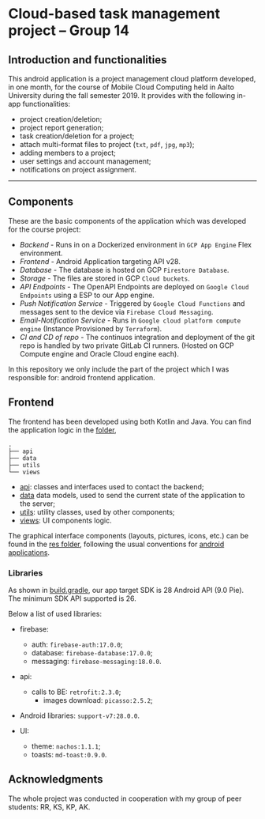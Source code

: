 # Cloud-based task management project – Group 14

## Introduction and functionalities

This android application is a project management cloud platform developed, in one month, for the course of Mobile Cloud Computing held in Aalto University during the fall semester 2019. It provides with the following in-app functionalities:

* project creation/deletion;
* project report generation;
* task creation/deletion for a project;
* attach multi-format files to project (`txt`, `pdf`, `jpg`, `mp3`);
* adding members to a project;
* user settings and account management;
* notifications on project assignment.
 
---

## Components

These are the basic components of the application which was developed for the course project:

- _Backend_ - Runs in on a Dockerized environment in `GCP App Engine` Flex environment.
- _Frontend_ - Android Application targeting API v28.
- _Database_ - The database is hosted on GCP `Firestore Database`.
- _Storage_ - The files are stored in GCP `Cloud buckets`.
- _API Endpoints_ - The OpenAPI Endpoints are deployed on `Google Cloud Endpoints` using a ESP to our App engine.
- _Push Notification Service_ - Triggered by `Google Cloud Functions` and messages sent to the device via `Firebase Cloud Messaging`.
- _Email-Notification Service_ - Runs in `Google cloud platform compute engine` (Instance Provisioned by `Terraform`).
- _CI and CD of repo_ - The continuos integration and deployment of the git repo is handled by two private GitLab CI runners. (Hosted on GCP Compute engine and Oracle Cloud engine each).

In this repository we only include the part of the project which I was responsible for: android frontend application. 

## Frontend

The frontend has been developed using both Kotlin and Java. You can find the application logic in the [folder](app/src/main/java/mcc/group14/apiclientapp), 

```
.
├── api
├── data
├── utils
└── views
```

* [api](app/src/main/java/mcc/group14/apiclientapp/api):  classes and interfaces used to contact the backend;
* [data](app/src/main/java/mcc/group14/apiclientapp/data) data models, used to send the current state of the application to the server;
* [utils](app/src/main/java/mcc/group14/apiclientapp/utils): utility classes, used by other components;
* [views](app/src/main/java/mcc/group14/apiclientapp/views): UI components logic.

The graphical interface components (layouts, pictures, icons, etc.) can be found in the [res folder](/app/src/main/res), following the usual conventions for [android applications](https://developer.android.com/studio/projects).

### Libraries

As shown in [build.gradle](app/build.gradle), our app target SDK is 28 Android API (9.0 Pie). The minimum SDK API supported is 26. 

Below a list of used libraries:

* firebase:
	* auth: `firebase-auth:17.0.0`;
	* database: `firebase-database:17.0.0`;
	* messaging: `firebase-messaging:18.0.0`.

* api:
	* calls to BE: `retrofit:2.3.0`;
        * images download: `picasso:2.5.2`; 

* Android libraries: `support-v7:28.0.0`.

* UI:
	* theme: `nachos:1.1.1`;
	* toasts: `md-toast:0.9.0`.

## Acknowledgments

The whole project was conducted in cooperation with my group of peer students: RR, KS, KP, AK.
